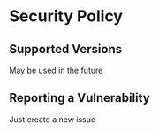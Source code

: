 # Security Policy

## Supported Versions

May be used in the future

## Reporting a Vulnerability

Just create a new issue

